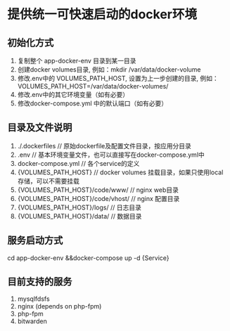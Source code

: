 # 提供统一可快速启动的docker环境

## 初始化方式
1. 复制整个 app-docker-env 目录到某一目录
2. 创建docker volumes目录, 例如：mkdir /var/data/docker-volume
3. 修改.env中的 VOLUMES_PATH_HOST, 设置为上一步创建的目录, 例如：VOLUMES_PATH_HOST=/var/data/docker-volumes/
4. 修改.env中的其它环境变量（如有必要）
5. 修改docker-compose.yml 中的默认端口（如有必要）

## 目录及文件说明
1. ./.dockerfiles		           // 原始dockerfile及配置文件目录，按应用分目录
2. .env                            // 基本环境变量文件，也可以直接写在docker-compose.yml中
3. docker-compose.yml              // 各个service的定义
4. {VOLUMES_PATH_HOST}             // docker volumes 挂载目录，如果只使用local存储，可以不需要挂载
5. {VOLUMES_PATH_HOST}/code/www/   // nginx web目录
6. {VOLUMES_PATH_HOST}/code/vhost/ // nginx 配置目录
7. {VOLUMES_PATH_HOST}/logs/       // 日志目录
8. {VOLUMES_PATH_HOST}/data/       // 数据目录

## 服务启动方式
cd app-docker-env &&docker-compose up -d {Service}

## 目前支持的服务
1. mysqlfdsfs
2. nginx (depends on php-fpm)
3. php-fpm
4. bitwarden